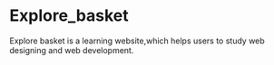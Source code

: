 # Explore_basket
Explore basket is a learning website,which helps users to study web designing and web development.
